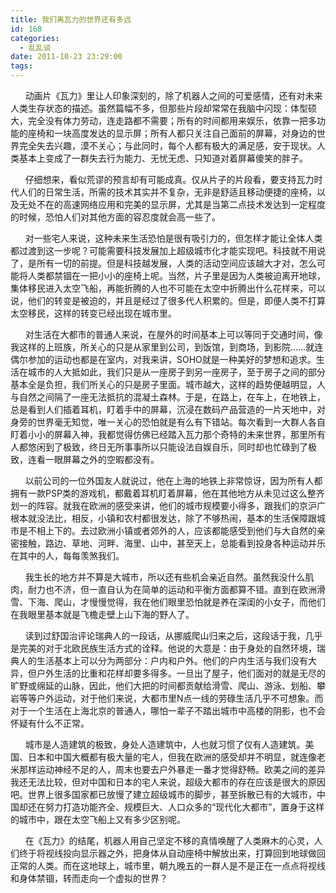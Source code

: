 ```yaml
---
title: 我们离瓦力的世界还有多远
id: 168
categories:
  - 乱乱谈
date: 2011-10-23 23:29:00
tags:
---
```


&nbsp;&nbsp;&nbsp;&nbsp;&nbsp; 动画片《瓦力》里让人印象深刻的，除了机器人之间的可爱感情，还有对未来人类生存状态的描述。虽然篇幅不多，但那些片段却常常在我脑中闪现：体型硕大，完全没有体力劳动，连走路都不需要；所有的时间都用来娱乐，依靠一把多功能的座椅和一块高度发达的显示屏；所有人都只关注自己面前的屏幕，对身边的世界完全失去兴趣，漠不关心；与此同时，每个人都有极大的满足感，安于现状。人类基本上变成了一群失去行为能力、无忧无虑、只知道对着屏幕傻笑的胖子。

&nbsp;&nbsp;&nbsp;&nbsp;&nbsp; 仔细想来，看似荒谬的预言却有可能成真。仅从片子的片段看，要支持瓦力时代人们的日常生活，所需的技术其实并不复杂，无非是舒适且移动便捷的座椅，以及无处不在的高速网络应用和完美的显示屏，尤其是当第二点技术发达到一定程度的时候，恐怕人们对其他方面的容忍度就会高一些了。

&nbsp;&nbsp;&nbsp;&nbsp;&nbsp; 对一些宅人来说，这种未来生活恐怕是很有吸引力的，但怎样才能让全体人类都过渡到这一步呢？可能需要科技发展加上超级城市化才能实现吧。科技就不用说了，是所有一切的前提。但是科技越发展，人类的活动空间应该越大才对，怎么可能将人类都禁锢在一把小小的座椅上呢。当然，片子里是因为人类被迫离开地球，集体移民进入太空飞船，再能折腾的人也不可能在太空中折腾出什么花样来，可以说，他们的转变是被迫的，并且是经过了很多代人积累的。但是，即便人类不打算太空移民，这样的转变已经出现在城市里。

&nbsp;&nbsp;&nbsp;&nbsp;&nbsp; 对生活在大都市的普通人来说，在屋外的时间基本上可以等同于交通时间，像我这样的上班族，所关心的只是从家里到公司，到饭馆，到商场，到影院&hellip;&hellip;就连偶尔参加的运动也都是在室内，对我来讲，SOHO就是一种美好的梦想和追求。生活在城市的人大抵如此，我们只是从一座房子到另一座房子，至于房子之间的部分基本全是负担，我们所关心的只是房子里面。城市越大，这样的趋势便越明显，人与自然之间隔了一座无法抵抗的混凝土森林。于是，在路上，在车上，在地铁上，总是看到人们插着耳机，盯着手中的屏幕，沉浸在数码产品营造的一片天地中，对身旁的世界毫无知觉，唯一关心的恐怕就是有么有下错站。每次看到一大群人各自盯着小小的屏幕入神，我都觉得仿佛已经踏入瓦力那个奇特的未来世界，那里所有人都悠闲到了极致，终日无所事事所以只能设法自娱自乐，同时却也忙碌到了极致，连看一眼屏幕之外的空暇都没有。

&nbsp;&nbsp;&nbsp;&nbsp;&nbsp; 以前公司的一位外国友人就说过，他在上海的地铁上非常惊讶，因为所有人都拥有一款PSP类的游戏机，都戴着耳机盯着屏幕，他在其他地方从未见过这么整齐划一的阵容。就我在欧洲的感受来讲，他们的城市规模要小得多，跟我们的京沪广根本就没法比，相反，小镇和农村都很发达，除了不够热闹，基本的生活保障跟城市是不相上下的。去过欧洲小镇或者郊外的人，应该都能感受到他们与大自然的亲密接触，路边、草地、河畔、海里、山中，甚至天上，总能看到投身各种运动并乐在其中的人，每每羡煞我们。

&nbsp;&nbsp;&nbsp;&nbsp;&nbsp; 我生长的地方并不算是大城市，所以还有些机会亲近自然。虽然我没什么肌肉，耐力也不济，但一直自认为在简单的运动和平衡方面都算不错。直到在欧洲滑雪、下海、爬山，才慢慢觉得，我在他们眼里恐怕就是养在深闺的小女子，而他们在我眼里基本就是飞檐走壁上山下海的野人了。

&nbsp;&nbsp;&nbsp;&nbsp;&nbsp; 读到过舒国治评论瑞典人的一段话，从挪威爬山归来之后，这段话于我，几乎是完美的对于北欧民族生活方式的诠释。他说的大意是：由于身处的自然环境，瑞典人的生活基本上可以分为两部分：户内和户外。他们的户内生活与我们没有大异，但户外生活的比重和花样却要多得多。一旦出了屋子，他们面对的就是无尽的旷野或绵延的山脉，因此，他们大把的时间都贡献给滑雪、爬山、游泳、划船、攀岩等等户外运动，对于他们来说，大都市里N点一线的劳碌生活几乎不可想象。而对于一个生活在上海北京的普通人，哪怕一辈子不踏出城市中高楼的阴影，也不会怀疑有什么不正常。

&nbsp;&nbsp;&nbsp;&nbsp;&nbsp; 城市是人造建筑的极致，身处人造建筑中，人也就习惯了仅有人造建筑。美国、日本和中国大概都有极大量的宅人，但我在欧洲的感受却并不明显，就连像老米那样运动神经不足的人，周末也要去户外暴走一番才觉得舒畅。欧美之间的差异我还无法比较，但对中国和日本的宅人来说，超级大都市的存在应该是很大的原因吧。世界上很多国家都已放慢了建立超级城市的脚步，甚至拆散已有的大城市，中国却还在努力打造功能齐全、规模巨大、人口众多的&ldquo;现代化大都市&rdquo;，置身于这样的城市中，跟在太空飞船上又有多少区别呢。

&nbsp;&nbsp;&nbsp;&nbsp;&nbsp; 在《瓦力》的结尾，机器人用自己坚定不移的真情唤醒了人类麻木的心灵，人们终于将视线投向显示器之外，把身体从自动座椅中解放出来，打算回到地球做回正常的人类。而在这地球上，城市里，朝九晚五的一群人是不是正在一点点将视线和身体禁锢，转而走向一个虚拟的世界？